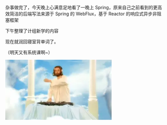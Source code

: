 杂事做完了，今天晚上心满意足地看了一晚上 Spring，原来自己之前看到的更高效简洁的后端写法来源于 Spring 的 WebFlux，基于 Reactor 的响应式异步非阻塞框架

下午整理了计组新学的内容

现在就润回寝室背单词了。

（明天又有系统课啊~）

![✝️耶稣：向天堂奔去✝️ (天堂に駆ける)_哔哩哔哩_bilibili](cover.webp)